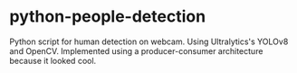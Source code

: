 # python-people-detection
Python script for human detection on webcam. Using Ultralytics's YOLOv8 and OpenCV. Implemented using a producer-consumer architecture because it looked cool.
